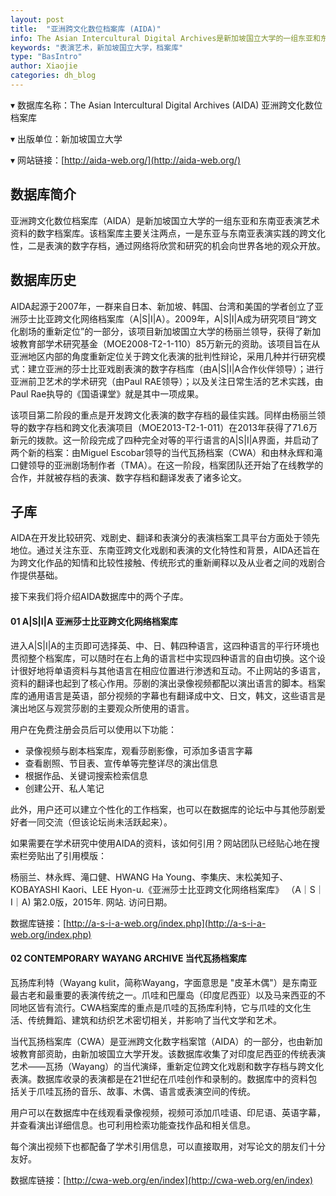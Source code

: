 ```yaml
---
layout: post
title:  "亚洲跨文化数位档案库 (AIDA)"
info: The Asian Intercultural Digital Archives是新加坡国立大学的一组东亚和东南亚表演艺术资料的数字档案库。。
keywords: "表演艺术，新加坡国立大学，档案库"
type: "BasIntro"
author: Xiaojie
categories: dh_blog
---
```



▾ 数据库名称：The Asian Intercultural Digital Archives (AIDA) 亚洲跨文化数位档案库

▾ 出版单位：新加坡国立大学

▾ 网站链接：[http://aida-web.org/](http://aida-web.org/)



## 数据库简介
亚洲跨文化数位档案库（AIDA）是新加坡国立大学的一组东亚和东南亚表演艺术资料的数字档案库。该档案库主要关注两点，一是东亚与东南亚表演实践的跨文化性，二是表演的数字存档，通过网络将欣赏和研究的机会向世界各地的观众开放。


## 数据库历史
AIDA起源于2007年，一群来自日本、新加坡、韩国、台湾和美国的学者创立了亚洲莎士比亚跨文化网络档案库（A\|S\|I\|A）。2009年，A\|S\|I\|A成为研究项目“跨文化剧场的重新定位”的一部分，该项目新加坡国立大学的杨丽兰领导，获得了新加坡教育部学术研究基金（MOE2008-T2-1-110）85万新元的资助。该项目旨在从亚洲地区内部的角度重新定位关于跨文化表演的批判性辩论，采用几种并行研究模式：建立亚洲的莎士比亚戏剧表演的数字存档库（由A\|S\|I\|A合作伙伴领导）；进行亚洲前卫艺术的学术研究（由Paul RAE领导）；以及关注日常生活的艺术实践，由Paul Rae执导的《国语课堂》就是其中一项成果。


该项目第二阶段的重点是开发跨文化表演的数字存档的最佳实践。同样由杨丽兰领导的数字存档和跨文化表演项目（MOE2013-T2-1-011）在2013年获得了71.6万新元的拨款。这一阶段完成了四种完全对等的平行语言的A\|S\|I\|A界面，并启动了两个新的档案：由Miguel Escobar领导的当代瓦扬档案（CWA）和由林永辉和滝口健领导的亚洲剧场制作者（TMA）。在这一阶段，档案团队还开始了在线教学的合作，并就被存档的表演、数字存档和翻译发表了诸多论文。


## 子库

AIDA在开发比较研究、戏剧史、翻译和表演分的表演档案工具平台方面处于领先地位。通过关注东亚、东南亚跨文化戏剧和表演的文化特性和背景，AIDA还旨在为跨文化作品的知情和比较性接触、传统形式的重新阐释以及从业者之间的戏剧合作提供基础。


接下来我们将介绍AIDA数据库中的两个子库。

#### 01 A\|S\|I\|A 亚洲莎士比亚跨文化网络档案库

进入A\|S\|I\|A的主页即可选择英、中、日、韩四种语言，这四种语言的平行环境也贯彻整个档案库，可以随时在右上角的语言栏中实现四种语言的自由切换。这个设计很好地将单语资料与其他语言在相应位置进行渗透和互动。不止网站的多语言，资料的翻译也起到了核心作用。莎剧的演出录像视频都配以演出语言的脚本。档案库的通用语言是英语，部分视频的字幕也有翻译成中文、日文，韩文，这些语言是演出地区与观赏莎剧的主要观众所使用的语言。


用户在免费注册会员后可以使用以下功能：

- 录像视频与剧本档案库，观看莎剧影像，可添加多语言字幕
- 查看剧照、节目表、宣传单等完整详尽的演出信息
- 根据作品、关键词搜索检索信息
- 创建公开、私人笔记
  
此外，用户还可以建立个性化的工作档案，也可以在数据库的论坛中与其他莎剧爱好者一同交流（但该论坛尚未活跃起来）。

如果需要在学术研究中使用AIDA的资料，该如何引用？网站团队已经贴心地在搜索栏旁贴出了引用模版：

杨丽兰、林永辉、滝口健、HWANG Ha Young、李集庆、末松美知子、KOBAYASHI Kaori、LEE Hyon-u.《亚洲莎士比亚跨文化网络档案库》 （A｜S｜I｜A) 第2.0版，2015年. 网站. 访问日期。

数据库链接：[http://a-s-i-a-web.org/index.php](http://a-s-i-a-web.org/index.php)


#### 02 CONTEMPORARY WAYANG ARCHIVE 当代瓦扬档案库

瓦扬库利特（Wayang kulit，简称Wayang，字面意思是 "皮革木偶"）是东南亚最古老和最重要的表演传统之一。爪哇和巴厘岛（印度尼西亚）以及马来西亚的不同地区皆有流行。CWA档案库的重点是爪哇的瓦扬库利特，它与爪哇的文化生活、传统舞蹈、建筑和纺织艺术密切相关，并影响了当代文学和艺术。


当代瓦扬档案库（CWA）是亚洲跨文化数字档案馆（AIDA）的一部分，也由新加坡教育部资助，由新加坡国立大学开发。该数据库收集了对印度尼西亚的传统表演艺术——瓦扬（Wayang）的当代演绎，重新定位跨文化戏剧和数字存档与跨文化表演。数据库收录的表演都是在21世纪在爪哇创作和录制的。数据库中的资料包括关于爪哇瓦扬的音乐、故事、木偶、语言或表演空间的传统。


用户可以在数据库中在线观看录像视频，视频可添加爪哇语、印尼语、英语字幕，并查看演出详细信息。也可利用检索功能查找作品和相关信息。




每个演出视频下也都配备了学术引用信息，可以直接取用，对写论文的朋友们十分友好。


数据库链接：[http://cwa-web.org/en/index](http://cwa-web.org/en/index)


